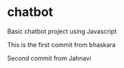 # chatbot
Basic chatbot project using Javascript


This is the first commit from bhaskara

Second commit from Jahnavi

